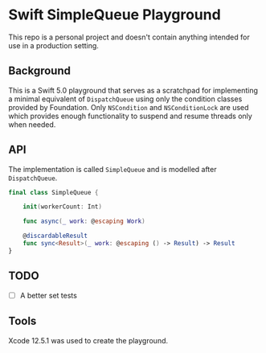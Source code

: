# Swift SimpleQueue Playground

This repo is a personal project and doesn't contain anything intended for use in a production setting.

## Background

This is a Swift 5.0 playground that serves as a scratchpad for implementing a minimal equivalent of `DispatchQueue` using only the condition classes provided by Foundation. Only `NSCondition` and `NSConditionLock` are used which provides enough functionality to suspend and resume threads only when needed. 

## API

The implementation is called `SimpleQueue` and is modelled after `DispatchQueue`. 

```swift
final class SimpleQueue {

    init(workerCount: Int)

    func async(_ work: @escaping Work)

    @discardableResult
    func sync<Result>(_ work: @escaping () -> Result) -> Result
}

```

## TODO

- [ ] A better set tests

## Tools

Xcode 12.5.1 was used to create the playground.


